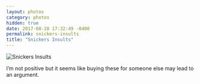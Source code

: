 ```yaml
---
layout: photos
category: photos
hidden: true
date: 2017-08-28 17:32:49 -0400
permalink: snickers-insults
title: "Snickers Insults"
---
```


![Snickers Insults](http://jonkit.ca/cdn/photos/2017-08-28-snickers-insults.jpeg)

I’m not positive but it seems like buying these for someone else may lead to an argument. 